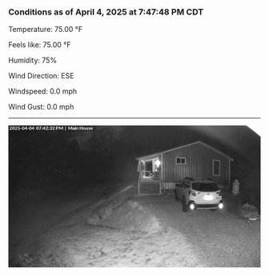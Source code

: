 ### Conditions as of April 4, 2025 at 7:47:48 PM CDT 

Temperature: 75.00 &deg;F

Feels like: 75.00 &deg;F

Humidity: 75%

Wind Direction: ESE

Windspeed: 0.0 mph

Wind Gust: 0.0 mph

---

<img src="./images/latest.jpeg"/>

